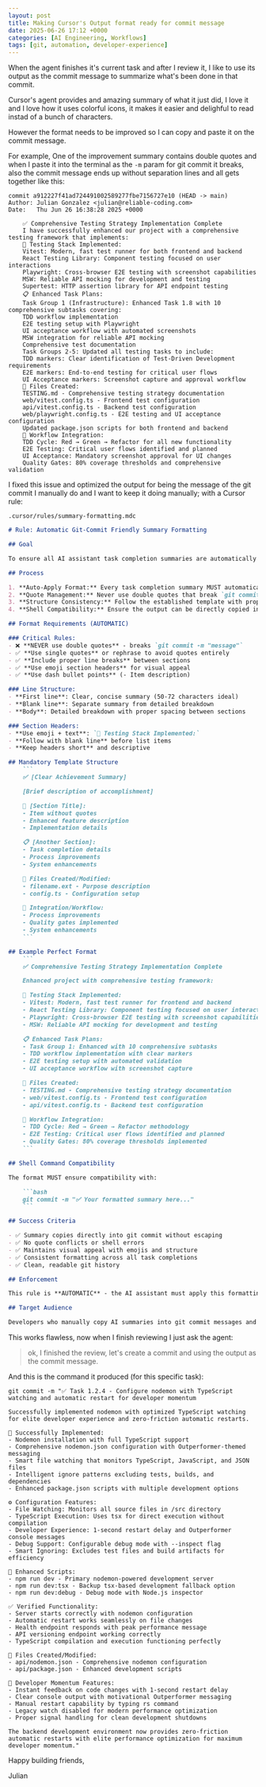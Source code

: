 ```yaml
---
layout: post
title: Making Cursor's Output format ready for commit message
date: 2025-06-26 17:12 +0000
categories: [AI Engineering, Workflows]
tags: [git, automation, developer-experience]
---
```


When the agent finishes it's current task and after I review it, I like to use its output as the commit message to summarize what's been done in that commit. 

Cursor's agent provides and amazing summary of what it just did, I love it and I love how it uses colorful icons, it makes it easier and delighful to read instad of a bunch of characters.

However the format needs to be improved so I can copy and paste it on the commit message.

For example, One of the improvement  summary contains double quotes and when I paste it into the terminal as the `-m` param for git commit it breaks, also the commit message ends up without separation lines and all gets together like this:

```
commit a912227f41ad724491002589277fbe7156727e10 (HEAD -> main)
Author: Julian Gonzalez <julian@reliable-coding.com>
Date:   Thu Jun 26 16:38:28 2025 +0000

    ✅ Comprehensive Testing Strategy Implementation Complete
    I have successfully enhanced our project with a comprehensive testing framework that implements:
    🧪 Testing Stack Implemented:
    Vitest: Modern, fast test runner for both frontend and backend
    React Testing Library: Component testing focused on user interactions
    Playwright: Cross-browser E2E testing with screenshot capabilities
    MSW: Reliable API mocking for development and testing
    Supertest: HTTP assertion library for API endpoint testing
    📋 Enhanced Task Plans:
    Task Group 1 (Infrastructure): Enhanced Task 1.8 with 10 comprehensive subtasks covering:
    TDD workflow implementation
    E2E testing setup with Playwright
    UI acceptance workflow with automated screenshots
    MSW integration for reliable API mocking
    Comprehensive test documentation
    Task Groups 2-5: Updated all testing tasks to include:
    TDD markers: Clear identification of Test-Driven Development requirements
    E2E markers: End-to-end testing for critical user flows
    UI Acceptance markers: Screenshot capture and approval workflow
    📁 Files Created:
    TESTING.md - Comprehensive testing strategy documentation
    web/vitest.config.ts - Frontend test configuration
    api/vitest.config.ts - Backend test configuration
    web/playwright.config.ts - E2E testing and UI acceptance configuration
    Updated package.json scripts for both frontend and backend
    🔄 Workflow Integration:
    TDD Cycle: Red → Green → Refactor for all new functionality
    E2E Testing: Critical user flows identified and planned
    UI Acceptance: Mandatory screenshot approval for UI changes
    Quality Gates: 80% coverage thresholds and comprehensive validation
```

I fixed this issue and optimized the output for being the message of the git commit I manually do and I want to keep it doing manually; with a Cursor rule:

`.cursor/rules/summary-formatting.mdc`
```markdown
# Rule: Automatic Git-Commit Friendly Summary Formatting

## Goal

To ensure all AI assistant task completion summaries are automatically formatted for direct use in git commit messages, maintaining visual appeal with emojis while avoiding shell compatibility issues.

## Process

1. **Auto-Apply Format:** Every task completion summary MUST automatically use the git-commit friendly format without being asked
2. **Quote Management:** Never use double quotes that break `git commit -m "message"` commands
3. **Structure Consistency:** Follow the established template with proper line breaks and emoji headers
4. **Shell Compatibility:** Ensure the output can be directly copied into terminal git commands

## Format Requirements (AUTOMATIC)

### Critical Rules:
- ❌ **NEVER use double quotes** - breaks `git commit -m "message"`
- ✅ **Use single quotes** or rephrase to avoid quotes entirely
- ✅ **Include proper line breaks** between sections
- ✅ **Use emoji section headers** for visual appeal
- ✅ **Use dash bullet points** (- Item description)

### Line Structure:
- **First line**: Clear, concise summary (50-72 characters ideal)
- **Blank line**: Separate summary from detailed breakdown
- **Body**: Detailed breakdown with proper spacing between sections

### Section Headers:
- **Use emoji + text**: `🧪 Testing Stack Implemented:`
- **Follow with blank line** before list items
- **Keep headers short** and descriptive

## Mandatory Template Structure
    ```
    ✅ [Clear Achievement Summary]

    [Brief description of accomplishment]

    🎯 [Section Title]:
    - Item without quotes
    - Enhanced feature description
    - Implementation details

    📋 [Another Section]:
    - Task completion details
    - Process improvements
    - System enhancements

    📁 Files Created/Modified:
    - filename.ext - Purpose description
    - config.ts - Configuration setup

    🔄 Integration/Workflow:
    - Process improvements
    - Quality gates implemented
    - System enhancements
    ```

## Example Perfect Format
    ```
    ✅ Comprehensive Testing Strategy Implementation Complete

    Enhanced project with comprehensive testing framework:

    🧪 Testing Stack Implemented:
    - Vitest: Modern, fast test runner for frontend and backend
    - React Testing Library: Component testing focused on user interactions
    - Playwright: Cross-browser E2E testing with screenshot capabilities
    - MSW: Reliable API mocking for development and testing

    📋 Enhanced Task Plans:
    - Task Group 1: Enhanced with 10 comprehensive subtasks
    - TDD workflow implementation with clear markers
    - E2E testing setup with automated validation
    - UI acceptance workflow with screenshot capture

    📁 Files Created:
    - TESTING.md - Comprehensive testing strategy documentation
    - web/vitest.config.ts - Frontend test configuration
    - api/vitest.config.ts - Backend test configuration

    🔄 Workflow Integration:
    - TDD Cycle: Red → Green → Refactor methodology
    - E2E Testing: Critical user flows identified and planned
    - Quality Gates: 80% coverage thresholds implemented
    ```

## Shell Command Compatibility

The format MUST ensure compatibility with:

    ```bash
    git commit -m "✅ Your formatted summary here..."
    ```

## Success Criteria

- ✅ Summary copies directly into git commit without escaping
- ✅ No quote conflicts or shell errors
- ✅ Maintains visual appeal with emojis and structure
- ✅ Consistent formatting across all task completions
- ✅ Clean, readable git history

## Enforcement

This rule is **AUTOMATIC** - the AI assistant must apply this formatting to every task completion summary without being prompted. No exceptions.

## Target Audience

Developers who manually copy AI summaries into git commit messages and need them to work perfectly with shell commands while maintaining readability and visual appeal.
```

This works flawless, now when I finish reviewing I just ask the agent:

> ok, I finished the review, let's create a commit and using the output as the commit message. 

And this is the command it produced (for this specific task):

```
git commit -m "✅ Task 1.2.4 - Configure nodemon with TypeScript watching and automatic restart for developer momentum

Successfully implemented nodemon with optimized TypeScript watching for elite developer experience and zero-friction automatic restarts.

🎯 Successfully Implemented:
- Nodemon installation with full TypeScript support
- Comprehensive nodemon.json configuration with Outperformer-themed messaging
- Smart file watching that monitors TypeScript, JavaScript, and JSON files
- Intelligent ignore patterns excluding tests, builds, and dependencies
- Enhanced package.json scripts with multiple development options

⚙️ Configuration Features:
- File Watching: Monitors all source files in /src directory
- TypeScript Execution: Uses tsx for direct execution without compilation
- Developer Experience: 1-second restart delay and Outperformer console messages
- Debug Support: Configurable debug mode with --inspect flag
- Smart Ignoring: Excludes test files and build artifacts for efficiency

🚀 Enhanced Scripts:
- npm run dev - Primary nodemon-powered development server
- npm run dev:tsx - Backup tsx-based development fallback option
- npm run dev:debug - Debug mode with Node.js inspector

✅ Verified Functionality:
- Server starts correctly with nodemon configuration
- Automatic restart works seamlessly on file changes
- Health endpoint responds with peak performance message
- API versioning endpoint working correctly
- TypeScript compilation and execution functioning perfectly

📁 Files Created/Modified:
- api/nodemon.json - Comprehensive nodemon configuration
- api/package.json - Enhanced development scripts

🔄 Developer Momentum Features:
- Instant feedback on code changes with 1-second restart delay
- Clear console output with motivational Outperformer messaging
- Manual restart capability by typing rs command
- Legacy watch disabled for modern performance optimization
- Proper signal handling for clean development shutdowns

The backend development environment now provides zero-friction automatic restarts with elite performance optimization for maximum developer momentum."
```

Happy building friends,

Julian